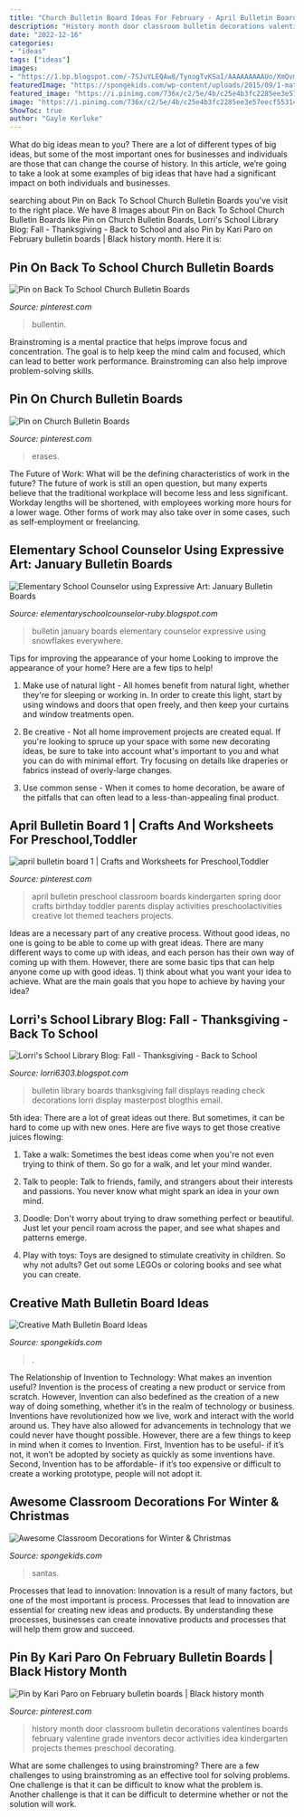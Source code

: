 ```yaml
---
title: "Church Bulletin Board Ideas For February - April Bulletin Board 1"
description: "History month door classroom bulletin decorations valentines boards february valentine grade inventors decor activities idea kindergarten projects themes preschool decorating"
date: "2022-12-16"
categories:
- "ideas"
tags: ["ideas"]
images:
- "https://1.bp.blogspot.com/-7SJuYLEQAw8/TynogTvKSaI/AAAAAAAAAUo/XmQvmTU6l8o/s1600/IMG_6694.JPG"
featuredImage: "https://spongekids.com/wp-content/uploads/2015/09/1-math-bulletin-board.jpg"
featured_image: "https://i.pinimg.com/736x/c2/5e/4b/c25e4b3fc2285ee3e57eecf55314f431.jpg"
image: "https://i.pinimg.com/736x/c2/5e/4b/c25e4b3fc2285ee3e57eecf55314f431.jpg"
ShowToc: true
author: "Gayle Kerluke"
---
```



What do big ideas mean to you?
There are a lot of different types of big ideas, but some of the most important ones for businesses and individuals are those that can change the course of history. In this article, we’re going to take a look at some examples of big ideas that have had a significant impact on both individuals and businesses.

	

		
searching about Pin on Back To School Church Bulletin Boards you've visit to the right place. We have 8 Images about Pin on Back To School Church Bulletin Boards like Pin on Church Bulletin Boards, Lorri&#039;s School Library Blog: Fall - Thanksgiving - Back to School and also Pin by Kari Paro on February bulletin boards | Black history month. Here it is:
		
    
## Pin On Back To School Church Bulletin Boards

<img loading=lazy src="https://i.pinimg.com/736x/c2/5e/4b/c25e4b3fc2285ee3e57eecf55314f431.jpg" onerror="this.onerror=null;this.src='https://tse3.mm.bing.net/th?id=OIP.pRXsJ6PjaBTqzsU2E81lwwHaFj&amp;pid=15.1';" alt="Pin on Back To School Church Bulletin Boards">

_Source: pinterest.com_

>bullentin. 

	

Brainstroming is a mental practice that helps improve focus and concentration. The goal is to help keep the mind calm and focused, which can lead to better work performance. Brainstroming can also help improve problem-solving skills.

    
## Pin On Church Bulletin Boards

<img loading=lazy src="https://i.pinimg.com/736x/48/c4/c6/48c4c660ebabcd969ed64f2419846e67.jpg" onerror="this.onerror=null;this.src='https://tse2.mm.bing.net/th?id=OIP.X6shB3B4Xia23VY0JA5KyAHaHZ&amp;pid=15.1';" alt="Pin on Church Bulletin Boards">

_Source: pinterest.com_

>erases. 

	

The Future of Work: What will be the defining characteristics of work in the future?
The future of work is still an open question, but many experts believe that the traditional workplace will become less and less significant. Workday lengths will be shortened, with employees working more hours for a lower wage. Other forms of work may also take over in some cases, such as self-employment or freelancing.

    
## Elementary School Counselor Using Expressive Art: January Bulletin Boards

<img loading=lazy src="https://1.bp.blogspot.com/-7SJuYLEQAw8/TynogTvKSaI/AAAAAAAAAUo/XmQvmTU6l8o/s1600/IMG_6694.JPG" onerror="this.onerror=null;this.src='https://tse2.mm.bing.net/th?id=OIP.aZz1s0tesQuahTy-yrOV6QHaE8&amp;pid=15.1';" alt="Elementary School Counselor using Expressive Art: January Bulletin Boards">

_Source: elementaryschoolcounselor-ruby.blogspot.com_

>bulletin january boards elementary counselor expressive using snowflakes everywhere. 

	

Tips for improving the appearance of your home
Looking to improve the appearance of your home? Here are a few tips to help!
1. Make use of natural light - All homes benefit from natural light, whether they're for sleeping or working in. In order to create this light, start by using windows and doors that open freely, and then keep your curtains and window treatments open.

2. Be creative - Not all home improvement projects are created equal. If you're looking to spruce up your space with some new decorating ideas, be sure to take into account what's important to you and what you can do with minimal effort. Try focusing on details like draperies or fabrics instead of overly-large changes.

3. Use common sense - When it comes to home decoration, be aware of the pitfalls that can often lead to a less-than-appealing final product.

    
## April Bulletin Board 1 | Crafts And Worksheets For Preschool,Toddler

<img loading=lazy src="https://i.pinimg.com/736x/21/3e/a4/213ea43aed196216481f070c7c55e6a2--classroom-door-classroom-ideas.jpg" onerror="this.onerror=null;this.src='https://tse2.mm.bing.net/th?id=OIP.TglMrL4z5EvR_k4UlC73OgHaJ3&amp;pid=15.1';" alt="april bulletin board 1 | Crafts and Worksheets for Preschool,Toddler">

_Source: pinterest.com_

>april bulletin preschool classroom boards kindergarten spring door crafts birthday toddler parents display activities preschoolactivities creative lot themed teachers projects. 

	

Ideas are a necessary part of any creative process. Without good ideas, no one is going to be able to come up with great ideas. There are many different ways to come up with ideas, and each person has their own way of coming up with them. However, there are some basic tips that can help anyone come up with good ideas. 1) think about what you want your idea to achieve. What are the main goals that you hope to achieve by having your idea?

    
## Lorri&#039;s School Library Blog: Fall - Thanksgiving - Back To School

<img loading=lazy src="https://3.bp.blogspot.com/-nxfwyZQ3FwY/UbCr9isO0LI/AAAAAAAAAJk/nPOwFqF4ltE/s1600/B&amp;NPosters2011+042.JPG" onerror="this.onerror=null;this.src='https://tse2.mm.bing.net/th?id=OIP.JvK67JdDrNk9c-qJpETeswHaFj&amp;pid=15.1';" alt="Lorri&#039;s School Library Blog: Fall - Thanksgiving - Back to School">

_Source: lorri6303.blogspot.com_

>bulletin library boards thanksgiving fall displays reading check decorations lorri display masterpost blogthis email. 

	

5th idea:
There are a lot of great ideas out there. But sometimes, it can be hard to come up with new ones. Here are five ways to get those creative juices flowing:
1. Take a walk: Sometimes the best ideas come when you're not even trying to think of them. So go for a walk, and let your mind wander.

2. Talk to people: Talk to friends, family, and strangers about their interests and passions. You never know what might spark an idea in your own mind.

3. Doodle: Don't worry about trying to draw something perfect or beautiful. Just let your pencil roam across the paper, and see what shapes and patterns emerge.

4. Play with toys: Toys are designed to stimulate creativity in children. So why not adults? Get out some LEGOs or coloring books and see what you can create.

    
## Creative Math Bulletin Board Ideas

<img loading=lazy src="https://spongekids.com/wp-content/uploads/2015/09/1-math-bulletin-board.jpg" onerror="this.onerror=null;this.src='https://tse4.mm.bing.net/th?id=OIP.z3DMoVJOLaYC2sa08SJncgHaLH&amp;pid=15.1';" alt="Creative Math Bulletin Board Ideas">

_Source: spongekids.com_

>. 

	

The Relationship of Invention to Technology: What makes an invention useful?
Invention is the process of creating a new product or service from scratch. However, Invention can also bedefined as the creation of a new way of doing something, whether it’s in the realm of technology or business. Inventions have revolutionized how we live, work and interact with the world around us. They have also allowed for advancements in technology that we could never have thought possible. 
However, there are a few things to keep in mind when it comes to Invention. First, Invention has to be useful- if it’s not, it won’t be adopted by society as quickly as some inventions have. Second, Invention has to be affordable- if it’s too expensive or difficult to create a working prototype, people will not adopt it.

    
## Awesome Classroom Decorations For Winter &amp; Christmas

<img loading=lazy src="https://spongekids.com/wp-content/uploads/2016/11/christmas-bulletin-board/9-christmas-bulletin-board-ideas.jpg" onerror="this.onerror=null;this.src='https://tse1.mm.bing.net/th?id=OIP.EYO-Go1hW4cwvbyYw4o5LAHaKv&amp;pid=15.1';" alt="Awesome Classroom Decorations for Winter &amp; Christmas">

_Source: spongekids.com_

>santas. 

	

Processes that lead to innovation:
Innovation is a result of many factors, but one of the most important is process. Processes that lead to innovation are essential for creating new ideas and products. By understanding these processes, businesses can create innovative products and processes that will help them grow and succeed.

    
## Pin By Kari Paro On February Bulletin Boards | Black History Month

<img loading=lazy src="https://i.pinimg.com/736x/86/90/dd/8690dd37eec8dd0b324c63eb161bffa0.jpg" onerror="this.onerror=null;this.src='https://tse4.mm.bing.net/th?id=OIP.J-lNwHlnZG1nJX4Fr_HPEQHaJ4&amp;pid=15.1';" alt="Pin by Kari Paro on February bulletin boards | Black history month">

_Source: pinterest.com_

>history month door classroom bulletin decorations valentines boards february valentine grade inventors decor activities idea kindergarten projects themes preschool decorating. 

	

What are some challenges to using brainstroming?
There are a few challenges to using brainstroming as an effective tool for solving problems. One challenge is that it can be difficult to know what the problem is. Another challenge is that it can be difficult to determine whether or not the solution will work.

